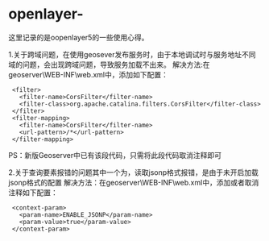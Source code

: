 # openlayer-
这里记录的是oopenlayer5的一些使用心得。

1.关于跨域问题，在使用geosever发布服务时，由于本地调试时与服务地址不同域的问题，会出现跨域问题，导致服务加载不出来。
  解决方法:在geoserver\WEB-INF\web.xml中，添加如下配置：
  ```
   <filter>
     <filter-name>CorsFilter</filter-name>
     <filter-class>org.apache.catalina.filters.CorsFilter</filter-class>
   </filter>
   <filter-mapping>
     <filter-name>CorsFilter</filter-name>
     <url-pattern>/*</url-pattern>
   </filter-mapping>
   ```
  PS：新版Geoserver中已有该段代码，只需将此段代码取消注释即可
  
  2.关于查询要素报错的问题其中一个为，读取jsonp格式报错，是由于未开启加载jsonp格式的配置
    解决方法：在geoserver\WEB-INF\web.xml中，添加或者取消注释如下配置：
  ```
   <context-param>
     <param-name>ENABLE_JSONP</param-name>
     <param-value>true</param-value>
   </context-param>
  ```
